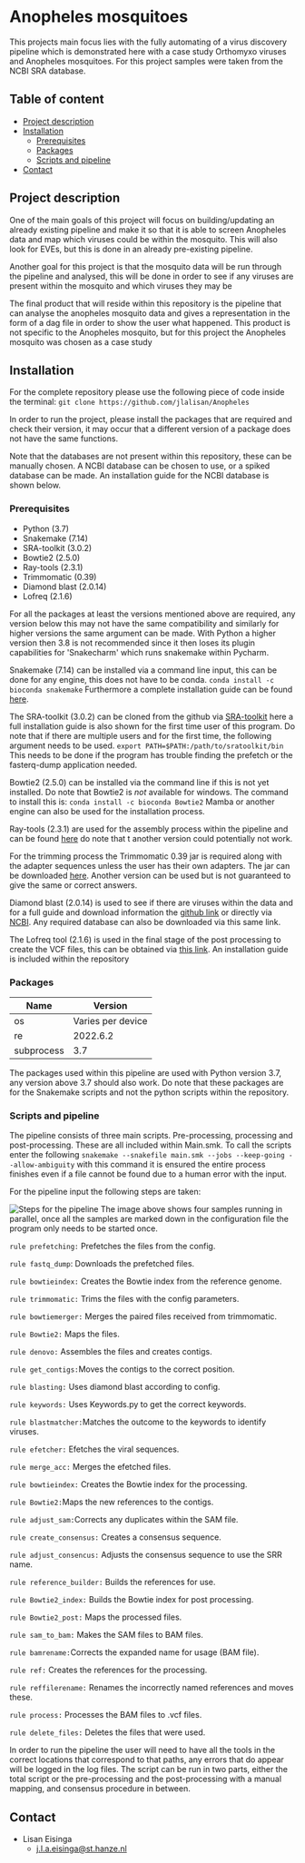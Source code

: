 # Anopheles mosquitoes #
This projects main focus lies with the fully automating of a virus discovery pipeline which is demonstrated here with a case study Orthomyxo viruses and Anopheles mosquitoes. For this project samples were taken from the NCBI SRA database. 

## Table of content

- [Project description](#project-description)
- [Installation](#installation)
    * [Prerequisites](#prerequisites)
    * [Packages](#packages)
    * [Scripts and pipeline](#scripts-and-pipeline)
- [Contact](#contact)

## Project description
One of the main goals of this project will focus on building/updating an already existing pipeline and make it so that it is able to screen Anopheles data and map which viruses could be within the mosquito. This will also look for EVEs, but this is done in an already pre-existing pipeline.

Another goal for this project is that the mosquito data will be run through the pipeline and analysed, this will be done in order to see if any viruses are present within the mosquito and which viruses they may be

The final product that will reside within this repository is the  pipeline that can analyse the anopheles mosquito data and gives a representation in the form of a dag file in order to show the user what happened. This product is not specific to the Anopheles mosquito, but for this project the Anopheles mosquito was chosen as a case study

## Installation
For the complete repository please use the following piece of code inside the terminal:
```git clone https://github.com/jlalisan/Anopheles```

In order to run the project, please install the packages that are required and check their version, it may occur that a different version of a package does not have the same functions.

Note that the databases are not present within this repository, these can be manually chosen. A NCBI database can be chosen to use, or a spiked database can be made. An installation guide for the NCBI database is shown below.

### Prerequisites
* Python (3.7)
* Snakemake (7.14)
* SRA-toolkit (3.0.2)
* Bowtie2 (2.5.0)
* Ray-tools (2.3.1)
* Trimmomatic (0.39)
* Diamond blast (2.0.14)
* Lofreq (2.1.6)

For all the packages at least the versions mentioned above are required, any version below this may not have the same compatibility and similarly for higher versions the same argument can be made. With Python a higher version then 3.8 is not recommended since it then loses its plugin capabilities for 'Snakecharm' which runs snakemake within Pycharm.

Snakemake (7.14) can be installed via a command line input, this can be done for any engine, this does not have to be conda. ```conda install -c bioconda snakemake``` Furthermore a complete installation guide can be found [here](https://snakemake.readthedocs.io/en/stable/getting_started/installation.html).

The SRA-toolkit (3.0.2) can be cloned from the github via [SRA-toolkit](https://github.com/ncbi/sra-tools/wiki/02.-Installing-SRA-Toolkit) here a full installation guide is also shown for the first time user of this program. Do note that if there are multiple users and for the first time, the following argument needs to be used. 
```export PATH=$PATH:/path/to/sratoolkit/bin```
This needs to be done if the program has trouble finding the prefetch or the fasterq-dump application needed.

Bowtie2 (2.5.0) can be installed via the command line if this is not yet installed. Do note that Bowtie2 is *not* available for windows. The command to install this is: ```conda install -c bioconda Bowtie2``` Mamba or another engine can also be used for the installation process.

Ray-tools (2.3.1) are used for the assembly process within the pipeline and can be found [here](https://github.com/sebhtml/Ray-Releases) do note that t another version could potentially not work.

For the trimming process the Trimmomatic 0.39 jar is required along with the adapter sequences unless the user has their own adapters. The jar can be downloaded [here](http://www.usadellab.org/cms/?page=trimmomatic). Another version can be used but is not guaranteed to give the same or correct answers.

Diamond blast (2.0.14) is used to see if there are viruses within the data and for a full guide and download information the [github link](https://github.com/bbuchfink/diamond) or directly via [NCBI](https://blast.ncbi.nlm.nih.gov/Blast.cgi?PAGE_TYPE=BlastDocs&DOC_TYPE=Download). Any required database can also be downloaded via this same link.

The Lofreq tool (2.1.6) is used in the final stage of the post processing to create the VCF files, this can be obtained via [this link](https://github.com/CSB5/lofreq/tree/master/dist). An installation guide is included within the repository

### Packages
|Name                                   |Version              |   
|---                                    |---                  |
|os                                     |Varies per device    |
|re                                     |2022.6.2             |
|subprocess                             |3.7                  |

The packages used within this pipeline are used with Python version 3.7, any version above 3.7 should also work. Do note that these packages are for the Snakemake scripts and not the python scripts within the repository. 

### Scripts and pipeline
The pipeline consists of three main scripts. Pre-processing, processing and post-processing. These are all included within Main.smk. To call the scripts enter the following ```snakemake --snakefile main.smk --jobs --keep-going --allow-ambiguity``` with this command it is ensured the entire process finishes even if a file cannot be found due to a human error with the input.

For the pipeline input the following steps are taken:

![Steps for the pipeline](pipeline.png)
The image above shows four samples running in parallel, once all the samples are marked down in the configuration file the program only needs to be started once.

`rule prefetching:` Prefetches the files from the config.  

`rule fastq_dump`: Downloads the prefetched files.  

`rule bowtieindex:` Creates the Bowtie index from the reference genome.  

`rule trimmomatic:` Trims the files with the config parameters.  

`rule bowtiemerger:` Merges the paired files received from trimmomatic.  

`rule Bowtie2:` Maps the files.

`rule denovo:` Assembles the files and creates contigs.

`rule get_contigs:`Moves the contigs to the correct position.

`rule blasting:` Uses diamond blast according to config.  

`rule keywords:` Uses Keywords.py to get the correct keywords.  

`rule blastmatcher:`Matches the outcome to the keywords to identify viruses.  

`rule efetcher:` Efetches the viral sequences.  

`rule merge_acc:` Merges the efetched files.  

`rule bowtieindex:` Creates the Bowtie index for the processing.  

`rule Bowtie2:`Maps the new references to the contigs.  

`rule adjust_sam:`Corrects any duplicates within the SAM file.  

`rule create_consensus:` Creates a consensus sequence.    

`rule adjust_consencus:` Adjusts the consensus sequence to use the SRR name.   

`rule reference_builder:` Builds the references for use.  

`rule Bowtie2_index:` Builds the Bowtie index for post processing.    

`rule Bowtie2_post:` Maps the processed files.   

`rule sam_to_bam:` Makes the SAM files to BAM files.   

`rule bamrename:`Corrects the expanded name for usage (BAM file).  

`rule ref:` Creates the references for the processing.   

`rule reffilerename:` Renames the incorrectly named references and moves these.  

`rule process:` Processes the BAM files to .vcf files.  

`rule delete_files:` Deletes the files that were used.  

In order to run the pipeline the user will need to have all the tools in the correct locations that correspond to that paths, any errors that do appear will be logged in the log files. The script can be run in two parts, either the total script or the pre-processing and the post-processing with a manual mapping, and consensus procedure in between. 

## Contact
* Lisan Eisinga
  * j.l.a.eisinga@st.hanze.nl 